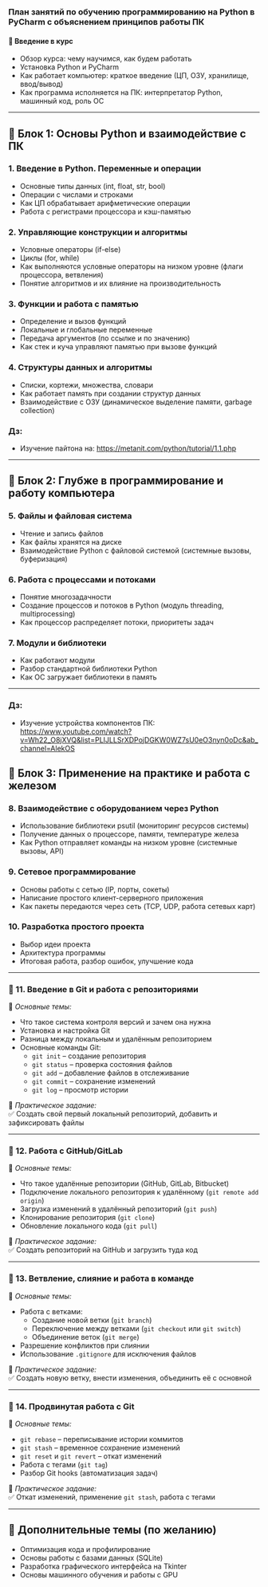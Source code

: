 ### **План занятий по обучению программированию на Python в PyCharm с объяснением принципов работы ПК**  

#### **🔹 Введение в курс**  
- Обзор курса: чему научимся, как будем работать  
- Установка Python и PyCharm  
- Как работает компьютер: краткое введение (ЦП, ОЗУ, хранилище, ввод/вывод)  
- Как программа исполняется на ПК: интерпретатор Python, машинный код, роль ОС  

---

## **📌 Блок 1: Основы Python и взаимодействие с ПК**  

### **1. Введение в Python. Переменные и операции**
- Основные типы данных (int, float, str, bool)  
- Операции с числами и строками  
- Как ЦП обрабатывает арифметические операции  
- Работа с регистрами процессора и кэш-памятью  

### **2. Управляющие конструкции и алгоритмы**
- Условные операторы (if-else)  
- Циклы (for, while)  
- Как выполняются условные операторы на низком уровне (флаги процессора, ветвления)  
- Понятие алгоритмов и их влияние на производительность  

### **3. Функции и работа с памятью**
- Определение и вызов функций  
- Локальные и глобальные переменные  
- Передача аргументов (по ссылке и по значению)  
- Как стек и куча управляют памятью при вызове функций  

### **4. Структуры данных и алгоритмы**
- Списки, кортежи, множества, словари  
- Как работает память при создании структур данных  
- Взаимодействие с ОЗУ (динамическое выделение памяти, garbage collection)  

### Дз:
- Изучение пайтона на: https://metanit.com/python/tutorial/1.1.php

---

## **📌 Блок 2: Глубже в программирование и работу компьютера**  

### **5. Файлы и файловая система**
- Чтение и запись файлов  
- Как файлы хранятся на диске  
- Взаимодействие Python с файловой системой (системные вызовы, буферизация)  

### **6. Работа с процессами и потоками**
- Понятие многозадачности  
- Создание процессов и потоков в Python (модуль threading, multiprocessing)  
- Как процессор распределяет потоки, приоритеты задач  

### **7. Модули и библиотеки**
- Как работают модули  
- Разбор стандартной библиотеки Python  
- Как ОС загружает библиотеки в память  

---

### Дз:
- Изучение устройства компонентов ПК: https://www.youtube.com/watch?v=Wh22_O8jXVQ&list=PLIJLLSrXDPojDGKW0WZ7sU0eO3nyn0oDc&ab_channel=AlekOS

## **📌 Блок 3: Применение на практике и работа с железом**  

### **8. Взаимодействие с оборудованием через Python**
- Использование библиотеки psutil (мониторинг ресурсов системы)  
- Получение данных о процессоре, памяти, температуре железа  
- Как Python отправляет команды на низком уровне (системные вызовы, API)  

### **9. Сетевое программирование**
- Основы работы с сетью (IP, порты, сокеты)  
- Написание простого клиент-серверного приложения  
- Как пакеты передаются через сеть (TCP, UDP, работа сетевых карт)  

### **10. Разработка простого проекта**
- Выбор идеи проекта  
- Архитектура программы  
- Итоговая работа, разбор ошибок, улучшение кода  

---

### **📌 11. Введение в Git и работа с репозиториями**  
📍 *Основные темы:*  
- Что такое система контроля версий и зачем она нужна  
- Установка и настройка Git  
- Разница между локальным и удалённым репозиторием  
- Основные команды Git:  
  - `git init` – создание репозитория  
  - `git status` – проверка состояния файлов  
  - `git add` – добавление файлов в отслеживание  
  - `git commit` – сохранение изменений  
  - `git log` – просмотр истории  

📍 *Практическое задание:*  
✅ Создать свой первый локальный репозиторий, добавить и зафиксировать файлы  

---

### **📌 12. Работа с GitHub/GitLab**  
📍 *Основные темы:*  
- Что такое удалённые репозитории (GitHub, GitLab, Bitbucket)  
- Подключение локального репозитория к удалённому (`git remote add origin`)  
- Загрузка изменений в удалённый репозиторий (`git push`)  
- Клонирование репозитория (`git clone`)  
- Обновление локального кода (`git pull`)  

📍 *Практическое задание:*  
✅ Создать репозиторий на GitHub и загрузить туда код  

---

### **📌 13. Ветвление, слияние и работа в команде**  
📍 *Основные темы:*  
- Работа с ветками:  
  - Создание новой ветки (`git branch`)  
  - Переключение между ветками (`git checkout` или `git switch`)  
  - Объединение веток (`git merge`)  
- Разрешение конфликтов при слиянии  
- Использование `.gitignore` для исключения файлов  

📍 *Практическое задание:*  
✅ Создать новую ветку, внести изменения, объединить её с основной  

---

### **📌 14. Продвинутая работа с Git**  
📍 *Основные темы:*  
- `git rebase` – переписывание истории коммитов  
- `git stash` – временное сохранение изменений  
- `git reset` и `git revert` – откат изменений  
- Работа с тегами (`git tag`)  
- Разбор Git hooks (автоматизация задач)  

📍 *Практическое задание:*  
✅ Откат изменений, применение `git stash`, работа с тегами  

---

## **📌 Дополнительные темы (по желанию)**  
- Оптимизация кода и профилирование  
- Основы работы с базами данных (SQLite)  
- Разработка графического интерфейса на Tkinter  
- Основы машинного обучения и работы с GPU  
